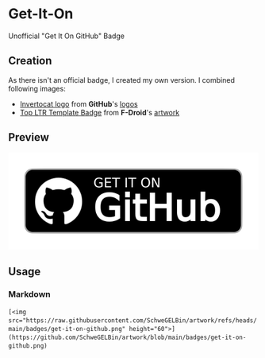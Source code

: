# Get-It-On
Unofficial "Get It On GitHub" Badge

## Creation
As there isn't an official badge, I created my own version. I combined following images:
- [Invertocat logo](https://github.githubassets.com/assets/github-mark-c791e9551fe4.zip) from **GitHub**'s [logos](https://github.com/logos)
- [Top LTR Template Badge](https://gitlab.com/fdroid/artwork/-/raw/master/badge/src/top_ltr.svg) from **F-Droid**'s [artwork](https://gitlab.com/fdroid/artwork/-/tree/master/badge)

## Preview
![./get-it-on.png](./get-it-on.png)

## Usage
### Markdown
```[<img src="https://raw.githubusercontent.com/SchweGELBin/artwork/refs/heads/main/badges/get-it-on-github.png" height="60">](https://github.com/SchweGELBin/artwork/blob/main/badges/get-it-on-github.png)```
